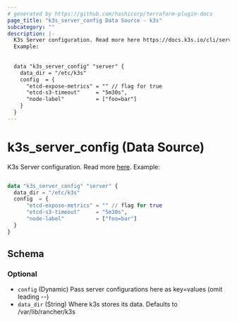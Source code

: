 ```yaml
---
# generated by https://github.com/hashicorp/terraform-plugin-docs
page_title: "k3s_server_config Data Source - k3s"
subcategory: ""
description: |-
  K3s Server configuration. Read more here https://docs.k3s.io/cli/server.
  Example:
  
  
  data "k3s_server_config" "server" {
    data_dir = "/etc/k3s"
    config  = {
  	  "etcd-expose-metrics" = "" // flag for true
  	  "etcd-s3-timeout"     = "5m30s",
  	  "node-label"		    = ["foo=bar"]
    }
  }
---
```


# k3s_server_config (Data Source)

K3s Server configuration. Read more [here](https://docs.k3s.io/cli/server).
Example:
```terraform

data "k3s_server_config" "server" {
  data_dir = "/etc/k3s"
  config  = {
	  "etcd-expose-metrics" = "" // flag for true
	  "etcd-s3-timeout"     = "5m30s",
	  "node-label"		    = ["foo=bar"]
  }
} 

```



<!-- schema generated by tfplugindocs -->
## Schema

### Optional

- `config` (Dynamic) Pass server configurations here as key=values (omit leading --)
- `data_dir` (String) Where k3s stores its data. Defaults to /var/lib/rancher/k3s
